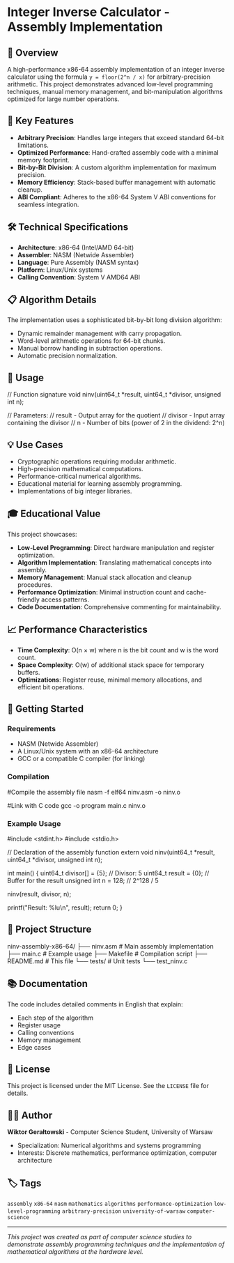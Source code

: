 # Integer Inverse Calculator - Assembly Implementation

## 🚀 Overview

A high-performance x86-64 assembly implementation of an integer inverse calculator using the formula `y = floor(2^n / x)` for arbitrary-precision arithmetic. This project demonstrates advanced low-level programming techniques, manual memory management, and bit-manipulation algorithms optimized for large number operations.

## 🎯 Key Features

- **Arbitrary Precision**: Handles large integers that exceed standard 64-bit limitations.
- **Optimized Performance**: Hand-crafted assembly code with a minimal memory footprint.
- **Bit-by-Bit Division**: A custom algorithm implementation for maximum precision.
- **Memory Efficiency**: Stack-based buffer management with automatic cleanup.
- **ABI Compliant**: Adheres to the x86-64 System V ABI conventions for seamless integration.

## 🛠 Technical Specifications

- **Architecture**: x86-64 (Intel/AMD 64-bit)
- **Assembler**: NASM (Netwide Assembler)
- **Language**: Pure Assembly (NASM syntax)
- **Platform**: Linux/Unix systems
- **Calling Convention**: System V AMD64 ABI

## 📋 Algorithm Details

The implementation uses a sophisticated bit-by-bit long division algorithm:
- Dynamic remainder management with carry propagation.
- Word-level arithmetic operations for 64-bit chunks.
- Manual borrow handling in subtraction operations.
- Automatic precision normalization.

## 🔧 Usage

// Function signature
void ninv(uint64_t *result, uint64_t *divisor, unsigned int n);

// Parameters:
// result - Output array for the quotient
// divisor - Input array containing the divisor
// n - Number of bits (power of 2 in the dividend: 2^n)

## 💡 Use Cases

- Cryptographic operations requiring modular arithmetic.
- High-precision mathematical computations.
- Performance-critical numerical algorithms.
- Educational material for learning assembly programming.
- Implementations of big integer libraries.

## 🎓 Educational Value

This project showcases:
- **Low-Level Programming**: Direct hardware manipulation and register optimization.
- **Algorithm Implementation**: Translating mathematical concepts into assembly.
- **Memory Management**: Manual stack allocation and cleanup procedures.
- **Performance Optimization**: Minimal instruction count and cache-friendly access patterns.
- **Code Documentation**: Comprehensive commenting for maintainability.

## 📈 Performance Characteristics

- **Time Complexity**: O(n × w) where n is the bit count and w is the word count.
- **Space Complexity**: O(w) of additional stack space for temporary buffers.
- **Optimizations**: Register reuse, minimal memory allocations, and efficient bit operations.

## 🚀 Getting Started

### Requirements
- NASM (Netwide Assembler)
- A Linux/Unix system with an x86-64 architecture
- GCC or a compatible C compiler (for linking)

### Compilation

#Compile the assembly file
nasm -f elf64 ninv.asm -o ninv.o

#Link with C code
gcc -o program main.c ninv.o


### Example Usage

#include <stdint.h>
#include <stdio.h>

// Declaration of the assembly function
extern void ninv(uint64_t *result, uint64_t *divisor, unsigned int n);

int main() {
uint64_t divisor[] = {5}; // Divisor: 5
uint64_t result = {0}; // Buffer for the result
unsigned int n = 128; // 2^128 / 5

ninv(result, divisor, n);

printf("Result: %lu\n", result);
return 0;
}

## 📁 Project Structure

ninv-assembly-x86-64/
├── ninv.asm # Main assembly implementation
├── main.c # Example usage
├── Makefile # Compilation script
├── README.md # This file
└── tests/ # Unit tests
└── test_ninv.c


## 📚 Documentation

The code includes detailed comments in English that explain:
- Each step of the algorithm
- Register usage
- Calling conventions
- Memory management
- Edge cases

## 📄 License

This project is licensed under the MIT License. See the `LICENSE` file for details.

## 👨‍💻 Author

**Wiktor Gerałtowski** - Computer Science Student, University of Warsaw

- Specialization: Numerical algorithms and systems programming
- Interests: Discrete mathematics, performance optimization, computer architecture

## 🏷️ Tags

`assembly` `x86-64` `nasm` `mathematics` `algorithms` `performance-optimization` `low-level-programming` `arbitrary-precision` `university-of-warsaw` `computer-science`

---

*This project was created as part of computer science studies to demonstrate  assembly programming techniques and the implementation of mathematical algorithms at the hardware level.*
